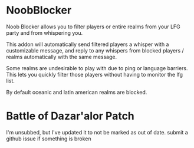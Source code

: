 # NoobBlocker
Noob Blocker allows you to filter players or entire realms from your LFG party and from whispering you.

This addon will automatically send filtered players a whisper with a customizable message, and reply to any whispers from blocked players / realms automatically with the same message.

Some realms are undesirable to play with due to ping or language barriers. This lets you quickly filter those players without having to monitor the lfg list.

By default oceanic and latin american realms are blocked.


# Battle of Dazar'alor Patch
I'm unsubbed, but I've updated it to not be marked as out of date. submit a github issue if something is broken
